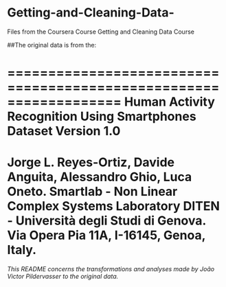 # Getting-and-Cleaning-Data-
Files from the Coursera Course Getting and Cleaning Data Course

##The original data is from the:

==================================================================
Human Activity Recognition Using Smartphones Dataset
Version 1.0
==================================================================
Jorge L. Reyes-Ortiz, Davide Anguita, Alessandro Ghio, Luca Oneto.
Smartlab - Non Linear Complex Systems Laboratory
DITEN - Università degli Studi di Genova.
Via Opera Pia 11A, I-16145, Genoa, Italy.
==================================================================

*This README concerns the transformations and analyses made by João Victor Pildervasser to the original data.*


